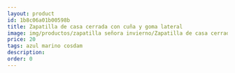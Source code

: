 ```yaml
---
layout: product
id: 1b8c06a01b00598b
title: Zapatilla de casa cerrada con cuña y goma lateral
image: img/productos/zapatilla señora invierno/Zapatilla de casa cerrada con cuña y goma lateral=20=azul marino cosdam.webp
price: 20
tags: azul marino cosdam
description: 
order: 0
---
```

